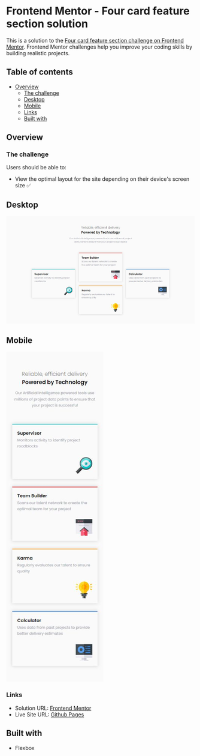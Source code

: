 # Frontend Mentor - Four card feature section solution

This is a solution to the [Four card feature section challenge on Frontend Mentor](https://www.frontendmentor.io/challenges/four-card-feature-section-weK1eFYK). Frontend Mentor challenges help you improve your coding skills by building realistic projects. 

## Table of contents

- [Overview](#overview)
  - [The challenge](#the-challenge)
  - [Desktop](#desktop)
  - [Mobile](#mobile)
  - [Links](#links)
  - [Built with](#built-with)

## Overview

### The challenge

Users should be able to:

- View the optimal layout for the site depending on their device's screen size ✅

## Desktop

<img src="./src/images/four-card-feature-desktop.jpg">

<br>

## Mobile

<img src="./src/images/four-card-feature-mobile.jpg">

### Links

- Solution URL: <a href="https://www.frontendmentor.io/solutions/four-card-feature-with-flexbox-T1yI4-wBAy">Frontend Mentor</a>
- Live Site URL: <a href="https://felipe-ma1a.github.io/frontend-mentor-four-card-feature/">Github Pages</a>

## Built with

- Flexbox

